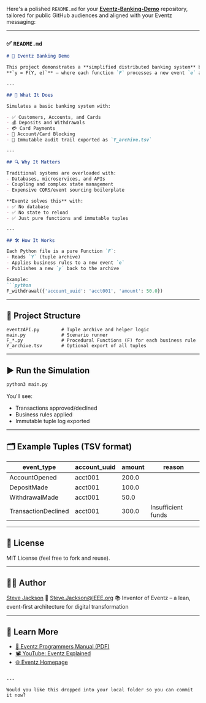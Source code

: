 Here's a polished `README.md` for your **[Eventz-Banking-Demo](https://github.com/i-Technology/Eventz-Banking-Demo)** repository, tailored for public GitHub audiences and aligned with your Eventz messaging:

---

### ✅ `README.md`

````markdown
# 🏦 Eventz Banking Demo

This project demonstrates a **simplified distributed banking system** built using the [Eventz](https://eventzapi.com) methodology:  
**`y = F(Y, e)`** — where each function `F` processes a new event `e` and the archive `Y` to produce a new immutable result `y`.

---

## 🚀 What It Does

Simulates a basic banking system with:

- ✅ Customers, Accounts, and Cards
- 💰 Deposits and Withdrawals
- 💳 Card Payments
- 🚫 Account/Card Blocking
- 🧾 Immutable audit trail exported as `Y_archive.tsv`

---

## 🔍 Why It Matters

Traditional systems are overloaded with:
- Databases, microservices, and APIs
- Coupling and complex state management
- Expensive CQRS/event sourcing boilerplate

**Eventz solves this** with:
- ✅ No database
- ✅ No state to reload
- ✅ Just pure functions and immutable tuples

---

## 🛠 How It Works

Each Python file is a pure Function `F`:
- Reads `Y` (tuple archive)
- Applies business rules to a new event `e`
- Publishes a new `y` back to the archive

Example:
```python
F_withdrawal({'account_uuid': 'acct001', 'amount': 50.0})
````

---

## 📁 Project Structure

```
eventzAPI.py        # Tuple archive and helper logic
main.py             # Scenario runner
F_*.py              # Procedural Functions (F) for each business rule
Y_archive.tsv       # Optional export of all tuples
```

---

## ▶️ Run the Simulation

```bash
python3 main.py
```

You'll see:

* Transactions approved/declined
* Business rules applied
* Immutable tuple log exported

---

## 🗂 Example Tuples (TSV format)

| event\_type         | account\_uuid | amount | reason             |
| ------------------- | ------------- | ------ | ------------------ |
| AccountOpened       | acct001       | 200.0  |                    |
| DepositMade         | acct001       | 100.0  |                    |
| WithdrawalMade      | acct001       | 50.0   |                    |
| TransactionDeclined | acct001       | 300.0  | Insufficient funds |

---

## 📄 License

MIT License (feel free to fork and reuse).

---

## 🙋‍♂️ Author

[Steve Jackson](https://www.linkedin.com/in/steve-jackson-b8675431/)
📧 [Steve.Jackson@IEEE.org](mailto:Steve.Jackson@IEEE.org)
📚 Inventor of Eventz – a lean, event-first architecture for digital transformation

---

## 🧠 Learn More

* [📘 Eventz Programmers Manual (PDF)](https://eventzapi.com/wp-content/uploads/2025/03/Eventz-Programmers-Manual-v2.3.pdf)
* [📽 YouTube: Eventz Explained](https://www.youtube.com/@EventzAPI)
* [🌐 Eventz Homepage](https://eventzapi.com)

```

---

Would you like this dropped into your local folder so you can commit it now?
```
